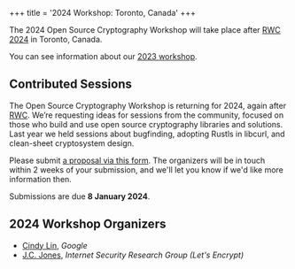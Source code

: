 +++
title = '2024 Workshop: Toronto, Canada'
+++

The 2024 Open Source Cryptography Workshop will take place after [RWC 2024](https://rwc.iacr.org/2024/) in Toronto, Canada.

You can see information about our [2023 workshop](/2023).

## Contributed Sessions
The Open Source Cryptography Workshop is returning for 2024, again after [RWC](https://rwc.iacr.org). We’re requesting ideas for sessions from the community, focused on those who build and use open source cryptography libraries and solutions. Last year we held sessions about bugfinding, adopting Rustls in libcurl, and clean-sheet cryptosystem design.

Please submit [a proposal via this form](https://docs.google.com/forms/d/e/1FAIpQLSdEM03uFOmFZXkBcfEQNYTcsEGhUacig0xxrzUDuWx5bEYk6Q/viewform?usp=sf_link). The organizers will be in touch within 2 weeks of your submission, and we'll let you know if we'd like more information then. 

Submissions are due **8 January 2024**.

## 2024 Workshop Organizers
- [Cindy Lin](https://cindylindeed.github.io/), <em>Google</em>
- [J.C. Jones](https://insufficient.coffee/), <em>Internet Security Research Group (Let's Encrypt)</em>
